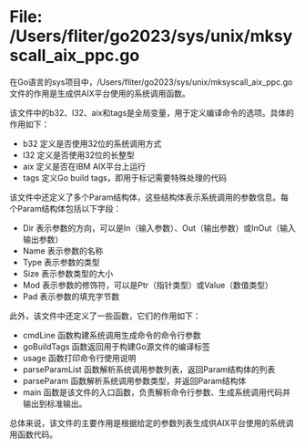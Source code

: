 # File: /Users/fliter/go2023/sys/unix/mksyscall_aix_ppc.go

在Go语言的sys项目中，/Users/fliter/go2023/sys/unix/mksyscall_aix_ppc.go文件的作用是生成供AIX平台使用的系统调用函数。

该文件中的b32、l32、aix和tags是全局变量，用于定义编译命令的选项。具体的作用如下：
- b32 定义是否使用32位的系统调用方式
- l32 定义是否使用32位的长整型
- aix 定义是否在IBM AIX平台上运行
- tags 定义Go build tags，即用于标记需要特殊处理的代码

该文件中还定义了多个Param结构体，这些结构体表示系统调用的参数信息。每个Param结构体包括以下字段：
- Dir 表示参数的方向，可以是In（输入参数）、Out（输出参数）或InOut（输入输出参数）
- Name 表示参数的名称
- Type 表示参数的类型
- Size 表示参数类型的大小
- Mod 表示参数的修饰符，可以是Ptr（指针类型）或Value（数值类型）
- Pad 表示参数的填充字节数

此外，该文件中还定义了一些函数，它们的作用如下：
- cmdLine 函数构建系统调用生成命令的命令行参数
- goBuildTags 函数返回用于构建Go源文件的编译标签
- usage 函数打印命令行使用说明
- parseParamList 函数解析系统调用参数列表，返回Param结构体的列表
- parseParam 函数解析系统调用参数类型，并返回Param结构体
- main 函数是该文件的入口函数，负责解析命令行参数、生成系统调用代码并输出到标准输出。

总体来说，该文件的主要作用是根据给定的参数列表生成供AIX平台使用的系统调用函数代码。

